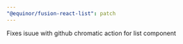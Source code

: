 ```yaml
---
"@equinor/fusion-react-list": patch
---
```


Fixes isuue with github chromatic action for list component
